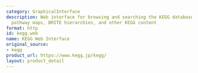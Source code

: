 ```yaml
---
category: GraphicalInterface
description: Web interface for browsing and searching the KEGG database, including
  pathway maps, BRITE hierarchies, and other KEGG content
format: http
id: kegg.web
name: KEGG Web Interface
original_source:
- kegg
product_url: https://www.kegg.jp/kegg/
layout: product_detail
---
```


